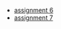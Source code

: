 <ul>
<li><a href="https://fieldbenjamin.github.io/constraints/assignment6/index.html">assignment 6</a></li>
<li><a href="https://fieldbenjamin.github.io/constraints/assignment7/index.html">assignment 7</a></li>
</ul>
